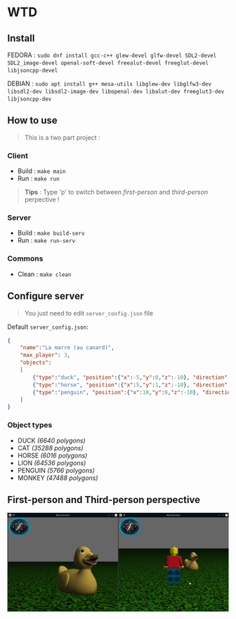 # WTD

## Install

FEDORA : `sudo dnf install gcc-c++ glew-devel glfw-devel SDL2-devel SDL2_image-devel openal-soft-devel freealut-devel freeglut-devel libjsoncpp-devel`

DEBIAN : `sudo apt install g++ mesa-utils libglew-dev libglfw3-dev libsdl2-dev libsdl2-image-dev libopenal-dev libalut-dev freeglut3-dev libjsoncpp-dev`


## How to use

> This is a two part project :

### Client

* Build : `make main`
* Run : `make run`

> __Tips__ : Type 'p' to switch between *first-person* and *third-person* perpective !

### Server

* Build : `make build-serv`
* Run : `make run-serv`

### Commons

* Clean : `make clean`

## Configure server

> You just need to edit `server_config.json` file

Default `server_config.json`:
```json
{
    "name":"La marre (au canard)",
    "max_player": 3,
    "objects":
    [
        {"type":"duck", "position":{"x":-5,"y":0,"z":-10}, "direction":{"x":0,"y":0,"z":0}},
        {"type":"horse", "position":{"x":5,"y":1,"z":-10}, "direction":{"x":0,"y":90,"z":0}},
        {"type":"penguin", "position":{"x":10,"y":0,"z":-10}, "direction":{"x":0,"y":0,"z":0}}
    ]
}
```

### Object types

* DUCK *(6640 polygons)*
* CAT *(35288 polygons)*
* HORSE *(6016 polygons)*
* LION *(64536 polygons)*
* PENGUIN *(5766 polygons)*
* MONKEY *(47488 polygons)*

## First-person and Third-person perspective

![compare_view](perspective.png)
